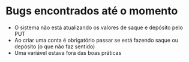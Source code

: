 # Bugs encontrados até o momento
- O sistema não está atualizando os valores de saque e depósito pelo PUT
- Ao criar uma conta é obrigatório passar se está fazendo saque ou depósito (o que não faz sentido)
- Uma variável estava fora das boas práticas
